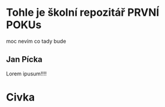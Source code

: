 # Tohle je školní repozitář PRVNÍ POKUs
moc nevím co tady bude
## Jan Pícka
Lorem ipusum!!!!
# Civka
